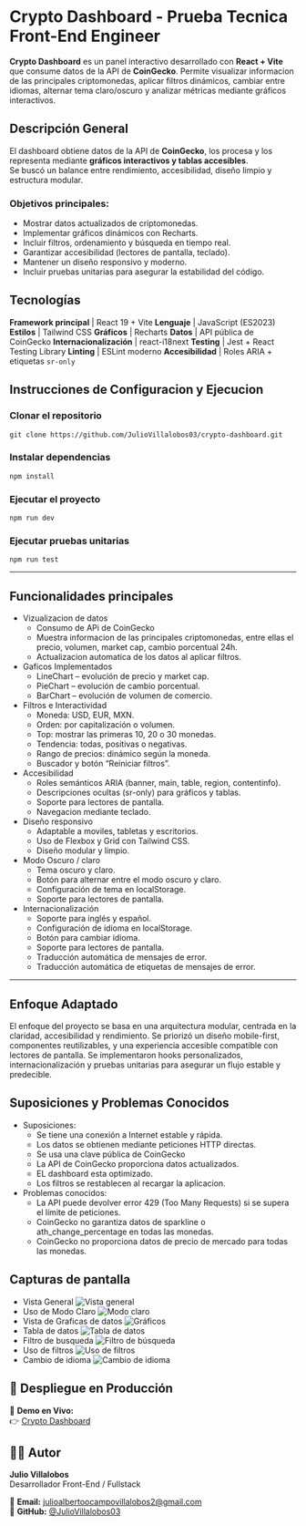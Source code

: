 # Crypto Dashboard - Prueba Tecnica Front-End Engineer

**Crypto Dashboard** es un panel interactivo desarrollado con **React + Vite** que consume datos de la API de **CoinGecko**.
Permite visualizar informacion de las principales criptomonedas, aplicar filtros dinámicos, cambiar entre idiomas, alternar tema claro/oscuro y analizar métricas mediante gráficos interactivos.



## Descripción General

El dashboard obtiene datos de la API de **CoinGecko**, los procesa y los representa mediante **gráficos interactivos y tablas accesibles**.  
Se buscó un balance entre rendimiento, accesibilidad, diseño limpio y estructura modular.

### Objetivos principales:
- Mostrar datos actualizados de criptomonedas.  
- Implementar gráficos dinámicos con Recharts.  
- Incluir filtros, ordenamiento y búsqueda en tiempo real.  
- Garantizar accesibilidad (lectores de pantalla, teclado).  
- Mantener un diseño responsivo y moderno.  
- Incluir pruebas unitarias para asegurar la estabilidad del código.



## Tecnologías

**Framework principal** | React 19 + Vite 
**Lenguaje** | JavaScript (ES2023) 
**Estilos** | Tailwind CSS 
**Gráficos** | Recharts 
**Datos** | API pública de CoinGecko 
**Internacionalización** | react-i18next 
**Testing** | Jest + React Testing Library 
**Linting** | ESLint moderno
**Accesibilidad** | Roles ARIA + etiquetas `sr-only`





## Instrucciones de Configuracion y Ejecucion

### Clonar el repositorio
```
git clone https://github.com/JulioVillalobos03/crypto-dashboard.git
```

### Instalar dependencias
```
npm install
```

### Ejecutar el proyecto
```
npm run dev
```

### Ejecutar pruebas unitarias
```
npm run test
```

---

## Funcionalidades principales

- Vizualizacion de datos
  - Consumo de APi de CoinGecko
  - Muestra informacion de las principales criptomonedas, entre ellas el precio, volumen, market cap, cambio porcentual 24h.
  - Actualizacion automatica de los datos al aplicar filtros. 
- Gaficos Implementados
  - LineChart – evolución de precio y market cap.
  - PieChart – evolución de cambio porcentual.
  - BarChart – evolución de volumen de comercio.
- Filtros e Interactividad
  - Moneda: USD, EUR, MXN.
  - Orden: por capitalización o volumen.
  - Top: mostrar las primeras 10, 20 o 30 monedas.
  - Tendencia: todas, positivas o negativas.
  - Rango de precios: dinámico según la moneda.
  - Buscador y botón “Reiniciar filtros”.
- Accesibilidad
  - Roles semánticos ARIA (banner, main, table, region, contentinfo).
  - Descripciones ocultas (sr-only) para gráficos y tablas.
  -  Soporte para lectores de pantalla.
  - Navegacion mediante teclado.
- Diseño responsivo
  - Adaptable a moviles, tabletas y escritorios.
  - Uso de Flexbox y Grid con Tailwind CSS.
  - Diseño modular y limpio.
- Modo Oscuro / claro
  - Tema oscuro y claro.
  - Botón para alternar entre el modo oscuro y claro.
  - Configuración de tema en localStorage.
  - Soporte para lectores de pantalla.
- Internacionalización
  - Soporte para inglés y español.
  - Configuración de idioma en localStorage.
  - Botón para cambiar idioma.
  - Soporte para lectores de pantalla.
  - Traducción automática de mensajes de error.
  - Traducción automática de etiquetas de mensajes de error.

---

## Enfoque Adaptado

El enfoque del proyecto se basa en una arquitectura modular, centrada en la claridad, accesibilidad y rendimiento.
Se priorizó un diseño mobile-first, componentes reutilizables, y una experiencia accesible compatible con lectores de pantalla.
Se implementaron hooks personalizados, internacionalización y pruebas unitarias para asegurar un flujo estable y predecible.

## Suposiciones y Problemas Conocidos
- Suposiciones:
  - Se tiene una conexión a Internet estable y rápida.
  - Los datos se obtienen mediante peticiones HTTP directas.
  - Se usa una clave pública de CoinGecko
  - La API de CoinGecko proporciona datos actualizados.
  - EL dashboard esta optimizado.
  - Los filtros se restablecen al recargar la aplicacion.
- Problemas conocidos:
  - La API puede devolver error 429 (Too Many Requests) si se supera el límite de peticiones.
  - CoinGecko no garantiza datos de sparkline o ath_change_percentage en todas las monedas.
  - CoinGecko no proporciona datos de precio de mercado para todas las monedas.

## Capturas de pantalla

- Vista General
![Vista general](./src/assets/vista-general.png)
- Uso de Modo Claro
![Modo claro](./src/assets/modo-claro.png)
- Vista de Graficas de datos
![Gráficos](./src/assets/graficos.png)
- Tabla de datos
![Tabla de datos](./src/assets/tabla-de-datos.png)
- Filtro de busqueda
![Filtro de búsqueda](./src/assets/filtro-de-busqueda.png)
- Uso de filtros
![Uso de filtros](./src/assets/uso-de-filtros.png)
- Cambio de idioma
![Cambio de idioma](./src/assets/uso-de-cambio-de-idioma.png)

## 🚀 Despliegue en Producción

🔗 **Demo en Vivo:**  
👉 [Crypto Dashboard](https://crypto-dashboard-gray-three.vercel.app/)



## 🧑‍💻 Autor

**Julio Villalobos**  
Desarrollador Front-End / Fullstack  

📧 **Email:** [julioalbertoocampovillalobos2@gmail.com](mailto:julioalbertoocampovillalobos2@gmail.com)  
🔗 **GitHub:** [@JulioVillalobos03](https://github.com/JulioVillalobos03)  